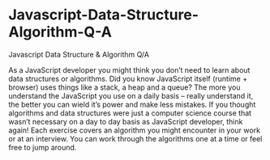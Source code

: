 # Javascript-Data-Structure-Algorithm-Q-A
Javascript Data Structure &amp; Algorithm Q/A

As a JavaScript developer you might think you don’t need to learn about data structures or algorithms.
Did you know JavaScript itself (runtime + browser) uses things like a stack, a heap and a queue? The more you understand the JavaScript you use on a daily basis – really understand it, the better you can wield it’s power and make less mistakes. If you thought algorithms and data structures were just a computer science course that wasn’t necessary on a day to day basis as JavaScript developer, think again!
Each exercise covers an algorithm you might encounter in your work or at an interview.
You can work through the algorithms one at a time or feel free to jump around.
